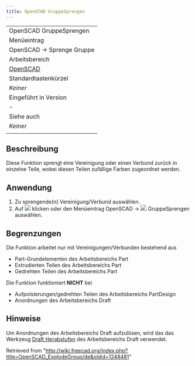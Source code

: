 ```yaml
---
title: OpenSCAD GruppeSprengen
---
```

|  |
| --- |
| OpenSCAD GruppeSprengen |
| Menüeintrag |
| OpenSCAD → Sprenge Gruppe‏‎ |
| Arbeitsbereich |
| [OpenSCAD](/OpenSCAD_Workbench/de "OpenSCAD Workbench/de") |
| Standardtastenkürzel |
| *Keiner* |
| Eingeführt in Version |
| - |
| Siehe auch |
| *Keiner* |
|  |

## Beschreibung

Diese Funktion sprengt eine Vereinigung oder einen Verbund zurück in einzelne Teile, wobei diesen Teilen zufällige Farben zugeordnet werden.

## Anwendung

1. Zu sprengende(n) Vereinigung/Verbund auswählen.
2. Auf ![](/images/OpenSCAD_ExplodeGroup.svg) klicken oder den Menüeintrag  OpenSCAD → ![](/images/OpenSCAD_ExplodeGroup.svg) GruppeSprengen auswählen.

## Begrenzungen

Die Funktion arbeitet nur mit Vereinigungen/Verbunden bestehend aus

* Part-Grundelementen des Arbeitsbereichs Part
* Extrudierten Teilen des Arbeitsbereichs Part
* Gedrehten Teilen des Arbeitsbereichs Part

Die Funktion funktioniert **NICHT** bei

* Aufpolsterungen/gedrehten Teilen des Arbeitsbereichs PartDesign
* Anordnungen des Arbeitsbereichs Draft

## Hinweise

Um Anordnungen des Arbeitsbereichs Draft aufzulösen, wird das das Werkzeug [Draft Herabstufen](/Draft_Downgrade/de "Draft Downgrade/de") des Arbeitsbereichs Draft verwendet.

Retrieved from "<http://wiki.freecad.org/index.php?title=OpenSCAD_ExplodeGroup/de&oldid=1248481>"